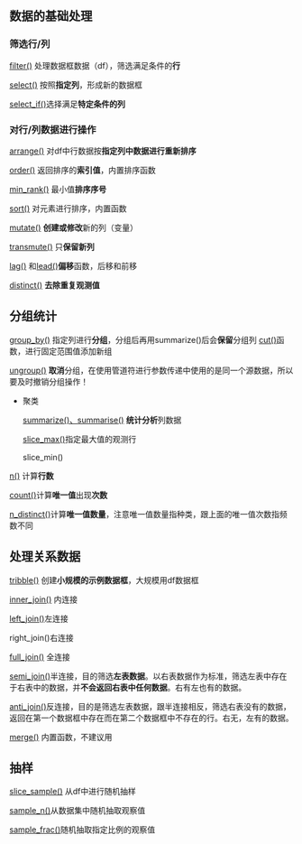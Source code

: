 ## 数据的基础处理
### 筛选行/列
[filter()](dplyr/filter().md) 处理数据框数据（df），筛选满足条件的**行**

[select()](dplyr/select().md) 按照**指定列**，形成新的数据框

[select_if()](dplyr/select_if().md)选择满足**特定条件的列**
### 对行/列数据进行操作
[arrange()](dplyr/arrange().md) 对df中行数据按**指定列中数据进行重新排序**

[order()](base-content/order().md) 返回排序的**索引值**，内置排序函数

[min_rank()](dplyr/min_rank().md) 最小值**排序序号**

[sort()](base-content/sort().md) 对元素进行排序，内置函数


[mutate()](dplyr/mutate().md) **创建或修改**新的列（变量）

[transmute()](dplyr/transmute().md) 只**保留新列**


[lag()](dplyr/lag().md) 和[lead()](dplyr/lead().md)**偏移**函数，后移和前移

[distinct()](dplyr/distinct().md) **去除重复观测值**

## 分组统计
[group_by()](dplyr/group_by().md) 指定列进行**分组**，分组后再用summarize()后会**保留**分组列
	[cut()](dplyr/cut().md)函数，进行固定范围值添加新组

[ungroup()](dplyr/ungroup().md) **取消**分组，在使用管道符进行参数传递中使用的是同一个源数据，所以要及时撤销分组操作！

- 聚类

	[summarize()、summarise()](dplyr/summarize()、summarise().md) **统计分析**列数据

	[slice_max()](dplyr/slice_max().md)指定最大值的观测行

	slice_min()


[n()](dplyr/n().md) 计算**行数**

[count()](dplyr/count().md)计算**唯一值**出现**次数**

[n_distinct()](dplyr/n_distinct().md)计算**唯一值数量**，注意唯一值数量指种类，跟上面的唯一值次数指频数不同

## 处理关系数据
[tribble()](dplyr/tribble().md) 创建**小规模的示例数据框**，大规模用df数据框

[inner_join()](dplyr/inner_join().md) 内连接

[left_join()](dplyr/left_join().md)左连接

right_join()右连接

[full_join()](dplyr/full_join().md) 全连接

[semi_join()](dplyr/semi_join().md)半连接，目的筛选**左表数据**。以右表数据作为标准，筛选左表中存在于右表中的数据，并**不会返回右表中任何数据**。右有左也有的数据。

[anti_join()](dplyr/anti_join().md)反连接，目的是筛选左表数据，跟半连接相反，筛选右表没有的数据，返回在第一个数据框中存在而在第二个数据框中不存在的行。右无，左有的数据。

[merge()](base-content/merge().md) 内置函数，不建议用

## 抽样
[slice_sample()](dplyr/slice_sample().md) 从df中进行随机抽样

[sample_n()](dplyr/sample_n().md)从数据集中随机抽取观察值

[sample_frac()](dplyr/sample_frac().md)随机抽取指定比例的观察值
